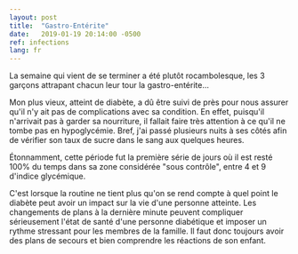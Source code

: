 ```yaml
---
layout: post
title:  "Gastro-Entérite"
date:   2019-01-19 20:14:00 -0500
ref: infections
lang: fr
---
```

La semaine qui vient de se terminer a été plutôt rocambolesque, les 3 garçons attrapant chacun leur tour la gastro-entérite...

Mon plus vieux, atteint de diabète, a dû être suivi de près pour nous assurer qu'il n'y ait pas de complications avec sa condition.
En effet, puisqu'il n'arrivait pas à garder sa nourriture, il fallait faire très attention à ce qu'il ne tombe pas en hypoglycémie.
Bref, j'ai passé plusieurs nuits à ses côtés afin de vérifier son taux de sucre dans le sang aux quelques heures.

Étonnamment, cette période fut la première série de jours où il est resté 100% du temps dans sa zone considérée "sous contrôle", entre 4 et 9 d'indice glycémique.

C'est lorsque la routine ne tient plus qu'on se rend compte à quel point le diabète peut avoir un impact sur la vie d'une personne atteinte.
Les changements de plans à la dernière minute peuvent compliquer sérieusement l'état de santé d'une personne diabétique et imposer un rythme stressant pour les membres de la famille.
Il faut donc toujours avoir des plans de secours et bien comprendre les réactions de son enfant.
